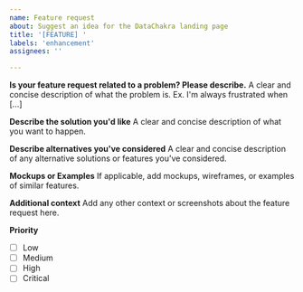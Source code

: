 ```yaml
---
name: Feature request
about: Suggest an idea for the DataChakra landing page
title: '[FEATURE] '
labels: 'enhancement'
assignees: ''

---
```


**Is your feature request related to a problem? Please describe.**
A clear and concise description of what the problem is. Ex. I'm always frustrated when [...]

**Describe the solution you'd like**
A clear and concise description of what you want to happen.

**Describe alternatives you've considered**
A clear and concise description of any alternative solutions or features you've considered.

**Mockups or Examples**
If applicable, add mockups, wireframes, or examples of similar features.

**Additional context**
Add any other context or screenshots about the feature request here.

**Priority**
- [ ] Low
- [ ] Medium  
- [ ] High
- [ ] Critical